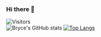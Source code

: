 ### Hi there 👋

<!--
**brycehills/brycehills** is a ✨ _special_ ✨ repository because its `README.md` (this file) appears on your GitHub profile.

Here are some ideas to get you started:

- 🔭 I’m currently working on ..
- 🌱 I’m currently learning ...
- 👯 I’m looking to collaborate on ...
- 🤔 I’m looking for help with ...
- 💬 Ask me about ...
- 📫 How to reach me: ...
- ⚡ Fun fact: ...
-->

![Visitors](https://api.visitorbadge.io/api/visitors?path=https%3A%2F%2Fgithub.com%2Fbrycehills&countColor=%23263759)  
![Bryce's GitHub stats](https://github-readme-stats.vercel.app/api?username=brycehills&count_private=true)
[![Top Langs](https://github-readme-stats.vercel.app/api/top-langs/?username=brycehills&layout=compact)](https://github.com/anuraghazra/github-readme-stats)


